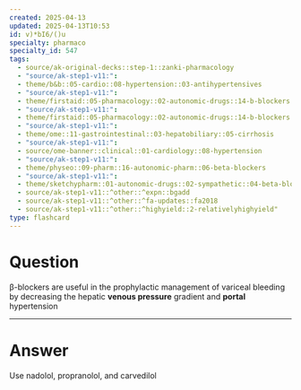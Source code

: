```yaml
---
created: 2025-04-13
updated: 2025-04-13T10:53
id: v)*bI6/()u
specialty: pharmaco
specialty_id: 547
tags:
  - source/ak-original-decks::step-1::zanki-pharmacology
  - "source/ak-step1-v11:": 
  - theme/b&b::05-cardio::08-hypertension::03-antihypertensives
  - "source/ak-step1-v11:": 
  - theme/firstaid::05-pharmacology::02-autonomic-drugs::14-b-blockers
  - "source/ak-step1-v11:": 
  - theme/firstaid::05-pharmacology::02-autonomic-drugs::14-b-blockers::*basics
  - "source/ak-step1-v11:": 
  - theme/ome::11-gastrointestinal::03-hepatobiliary::05-cirrhosis
  - "source/ak-step1-v11:": 
  - source/ome-banner::clinical::01-cardiology::08-hypertension
  - "source/ak-step1-v11:": 
  - theme/physeo::09-pharm::16-autonomic-pharm::06-beta-blockers
  - "source/ak-step1-v11:": 
  - theme/sketchypharm::01-autonomic-drugs::02-sympathetic::04-beta-blockers
  - source/ak-step1-v11::^other::^expn::bgadd
  - source/ak-step1-v11::^other::^fa-updates::fa2018
  - source/ak-step1-v11::^other::^highyield::2-relativelyhighyield"
type: flashcard
---
```


# Question
β-blockers are useful in the prophylactic management of variceal bleeding by decreasing the hepatic **venous pressure** gradient and **portal** hypertension

---

# Answer
Use nadolol, propranolol, and carvedilol